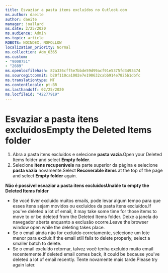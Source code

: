 ```yaml
---
title: Esvaziar a pasta itens excluídos no Outlook.com
ms.author: daeite
author: daeite
manager: joallard
ms.date: 2/25/2020
ms.audience: Admin
ms.topic: article
ROBOTS: NOINDEX, NOFOLLOW
localization_priority: Normal
ms.collection: Adm_O365
ms.custom:
- "9000751"
- "2689"
ms.openlocfilehash: 82a336cff5e7bbde59d99acf91e5375fd3493474
ms.sourcegitcommit: b20f110ca1002e7e190632cabb914e7825b1dbfc
ms.translationtype: MT
ms.contentlocale: pt-BR
ms.lasthandoff: 02/25/2020
ms.locfileid: "42277919"
---
```

# <a name="empty-the-deleted-items-folder"></a><span data-ttu-id="9bded-102">Esvaziar a pasta itens excluídos</span><span class="sxs-lookup"><span data-stu-id="9bded-102">Empty the Deleted Items folder</span></span>

1. <span data-ttu-id="9bded-103">Abra a pasta itens excluídos e selecione **pasta vazia**.</span><span class="sxs-lookup"><span data-stu-id="9bded-103">Open your Deleted Items folder and select **Empty folder**.</span></span>
2. <span data-ttu-id="9bded-104">Selecione **itens recuperáveis** na parte superior da página e selecione **pasta vazia** novamente.</span><span class="sxs-lookup"><span data-stu-id="9bded-104">Select **Recoverable items** at the top of the page and select **Empty folder** again.</span></span>

<span data-ttu-id="9bded-105">**Não é possível esvaziar a pasta itens excluídos**</span><span class="sxs-lookup"><span data-stu-id="9bded-105">**Unable to empty the Deleted Items folder**</span></span>

- <span data-ttu-id="9bded-106">Se você tiver excluído muitos emails, pode levar algum tempo para que esses itens sejam movidos ou excluídos da pasta itens excluídos.</span><span class="sxs-lookup"><span data-stu-id="9bded-106">If you've deleted a lot of email, it may take some time for those items to move to or be deleted from the Deleted Items folder.</span></span> <span data-ttu-id="9bded-107">Deixe a janela do navegador aberta enquanto a exclusão ocorre.</span><span class="sxs-lookup"><span data-stu-id="9bded-107">Leave the browser window open while the deleting takes place.</span></span>
- <span data-ttu-id="9bded-108">Se o email ainda não for excluído corretamente, selecione um lote menor para excluir.</span><span class="sxs-lookup"><span data-stu-id="9bded-108">If the email still fails to delete properly, select a smaller batch to delete.</span></span>
- <span data-ttu-id="9bded-109">Se o email excluído retornar, talvez você tenha excluído muito email recentemente.</span><span class="sxs-lookup"><span data-stu-id="9bded-109">If deleted email comes back, it could be because you've deleted a lot of email recently.</span></span> <span data-ttu-id="9bded-110">Tente novamente mais tarde.</span><span class="sxs-lookup"><span data-stu-id="9bded-110">Please try again later.</span></span>